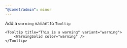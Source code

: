 ```yaml
---
"@comet/admin": minor
---
```


Add a `warning` variant to `Tooltip`

```tsx
<Tooltip title="This is a warning" variant="warning">
    <WarningSolid color="warning" />
</Tooltip>
```
